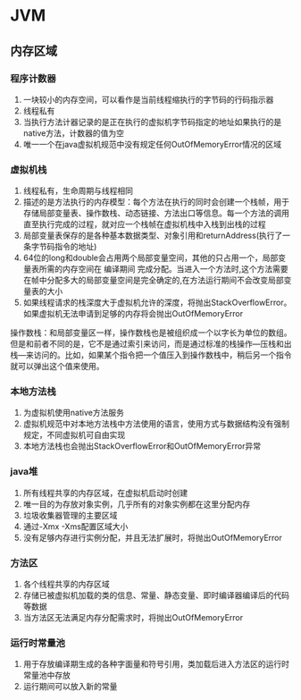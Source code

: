 # JVM

## 内存区域

### 程序计数器
1. 一块较小的内存空间，可以看作是当前线程缩执行的字节码的行码指示器
2. 线程私有
3. 当执行方法计器记录的是正在执行的虚拟机字节码指定的地址如果执行的是native方法，计数器的值为空
4. 唯一一个在java虚拟机规范中没有规定任何OutOfMemoryError情况的区域

### 虚拟机栈
1. 线程私有，生命周期与线程相同
2. 描述的是方法执行的内存模型：每个方法在执行的同时会创建一个栈帧，用于存储局部变量表、操作数栈、动态链接、方法出口等信息。每一个方法的调用直至执行完成的过程，就对应一个栈帧在虚拟机栈中入栈到出栈的过程
3. 局部变量表保存的是各种基本数据类型、对象引用和returnAddress(执行了一条字节码指令的地址)
4. 64位的long和double会占用两个局部变量空间，其他的只占用一个，局部变量表所需的内存空间在 编译期间 完成分配。当进入一个方法时,这个方法需要在帧中分配多大的局部变量空间是完全确定的,在方法运行期间不会改变局部变量表的大小
5. 如果线程请求的栈深度大于虚拟机允许的深度，将抛出StackOverflowError。如果虚拟机无法申请到足够的内存将会抛出OutOfMemoryError

操作数栈：和局部变量区一样，操作数栈也是被组织成一个以字长为单位的数组。但是和前者不同的是，它不是通过索引来访问，而是通过标准的栈操作—压栈和出栈—来访问的。比如，如果某个指令把一个值压入到操作数栈中，稍后另一个指令就可以弹出这个值来使用。


### 本地方法栈
1. 为虚拟机使用native方法服务
2. 虚拟机规范中对本地方法栈中方法使用的语言，使用方式与数据结构没有强制规定，不同虚拟机可自由实现
3. 本地方法栈也会抛出StackOverflowError和OutOfMemoryError异常

### java堆
1. 所有线程共享的内存区域，在虚拟机启动时创建
2. 唯一目的为存放对象实例，几乎所有的对象实例都在这里分配内存
3. 垃圾收集器管理的主要区域
4. 通过-Xmx -Xms配置区域大小
5. 没有足够内存进行实例分配，并且无法扩展时，将抛出OutOfMemoryError

### 方法区
1. 各个线程共享的内存区域
2. 存储已被虚拟机加载的类的信息、常量、静态变量、即时编译器编译后的代码等数据
3. 当方法区无法满足内存分配需求时，将抛出OutOfMemoryError

### 运行时常量池
1. 用于存放编译期生成的各种字面量和符号引用，类加载后进入方法区的运行时常量池中存放
2. 运行期间可以放入新的常量